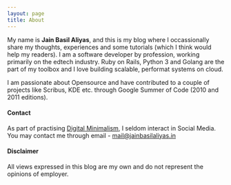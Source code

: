 ```yaml
---
layout: page
title: About
---
```


My name is **Jain Basil Aliyas**, and this is my blog where I occassionally share my thoughts, experiences and some tutorials (which I think would help my readers). I am a software developer by profession, working primarily on the edtech industry. Ruby on Rails, Python 3 and Golang are the part of my toolbox and I love building scalable, performat systems on cloud.

I am passionate about Opensource and have contributed to a couple of projects like Scribus, KDE etc. through Google Summer of Code (2010 and 2011 editions).

#### Contact
As part of practising [Digital Minimalism](https://www.calnewport.com/books/digital-minimalism/), I seldom interact in Social Media. You may contact me through email - [mail@jainbasilaliyas.in](mailto:mail@jainbasilaliyas.in)

#### Disclaimer
All views expressed in this blog are my own and do not represent the opinions of employer.
